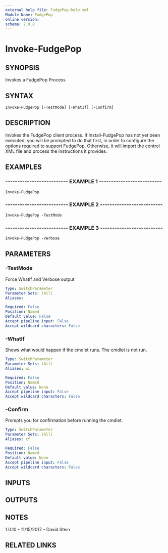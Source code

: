 ```yaml
---
external help file: FudgePop-help.xml
Module Name: FudgePop
online version: 
schema: 2.0.0
---
```


# Invoke-FudgePop

## SYNOPSIS
Invokes a FudgePop Process

## SYNTAX

```
Invoke-FudgePop [-TestMode] [-WhatIf] [-Confirm]
```

## DESCRIPTION
Invokes the FudgePop client process.
If Install-FudgePop has not yet been
executed, you will be prompted to do that first, in order to configure the
options required to support FudgePop. 
Otherwise, it will import the control 
XML file and process the instructions it provides.

## EXAMPLES

### -------------------------- EXAMPLE 1 --------------------------
```
Invoke-FudgePop
```

### -------------------------- EXAMPLE 2 --------------------------
```
Invoke-FudgePop -TestMode
```

### -------------------------- EXAMPLE 3 --------------------------
```
Invoke-FudgePop -Verbose
```

## PARAMETERS

### -TestMode
Force WhatIf and Verbose output

```yaml
Type: SwitchParameter
Parameter Sets: (All)
Aliases: 

Required: False
Position: Named
Default value: False
Accept pipeline input: False
Accept wildcard characters: False
```

### -WhatIf
Shows what would happen if the cmdlet runs.
The cmdlet is not run.

```yaml
Type: SwitchParameter
Parameter Sets: (All)
Aliases: wi

Required: False
Position: Named
Default value: None
Accept pipeline input: False
Accept wildcard characters: False
```

### -Confirm
Prompts you for confirmation before running the cmdlet.

```yaml
Type: SwitchParameter
Parameter Sets: (All)
Aliases: cf

Required: False
Position: Named
Default value: None
Accept pipeline input: False
Accept wildcard characters: False
```

## INPUTS

## OUTPUTS

## NOTES
1.0.10 - 11/15/2017 - David Stein

## RELATED LINKS

